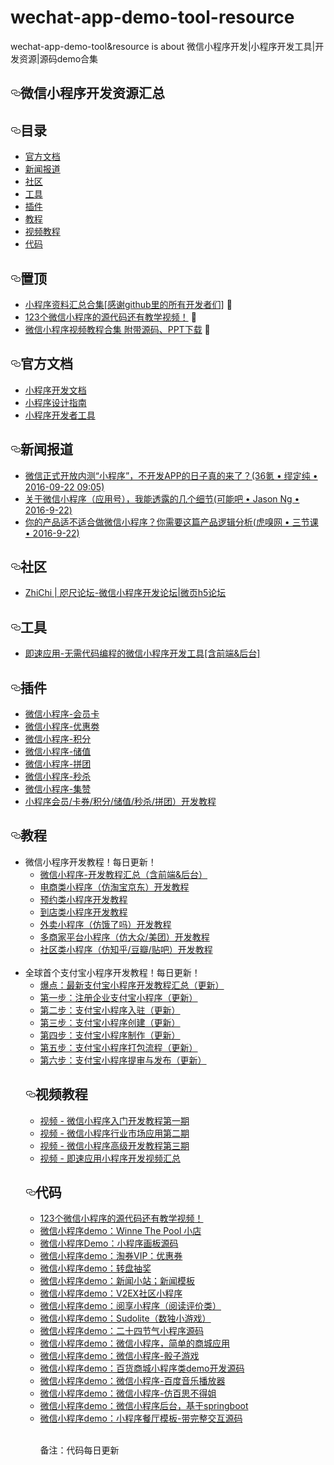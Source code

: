 # wechat-app-demo-tool-resource
wechat-app-demo-tool&amp;resource is about 微信小程序开发|小程序开发工具|开发资源|源码demo合集
      <article class="markdown-body entry-content" itemprop="text"><h1><a href="#微信小程序开发资源汇总" aria-hidden="true" class="anchor" id="user-content-微信小程序开发资源汇总"><svg aria-hidden="true" class="octicon octicon-link" height="16" version="1.1" viewBox="0 0 16 16" width="16"><path fill-rule="evenodd" d="M4 9h1v1H4c-1.5 0-3-1.69-3-3.5S2.55 3 4 3h4c1.45 0 3 1.69 3 3.5 0 1.41-.91 2.72-2 3.25V8.59c.58-.45 1-1.27 1-2.09C10 5.22 8.98 4 8 4H4c-.98 0-2 1.22-2 2.5S3 9 4 9zm9-3h-1v1h1c1 0 2 1.22 2 2.5S13.98 12 13 12H9c-.98 0-2-1.22-2-2.5 0-.83.42-1.64 1-2.09V6.25c-1.09.53-2 1.84-2 3.25C6 11.31 7.55 13 9 13h4c1.45 0 3-1.69 3-3.5S14.5 6 13 6z"></path></svg></a>微信小程序开发资源汇总</h1>
<h2><a href="#目录" aria-hidden="true" class="anchor" id="user-content-目录"><svg aria-hidden="true" class="octicon octicon-link" height="16" version="1.1" viewBox="0 0 16 16" width="16"><path fill-rule="evenodd" d="M4 9h1v1H4c-1.5 0-3-1.69-3-3.5S2.55 3 4 3h4c1.45 0 3 1.69 3 3.5 0 1.41-.91 2.72-2 3.25V8.59c.58-.45 1-1.27 1-2.09C10 5.22 8.98 4 8 4H4c-.98 0-2 1.22-2 2.5S3 9 4 9zm9-3h-1v1h1c1 0 2 1.22 2 2.5S13.98 12 13 12H9c-.98 0-2-1.22-2-2.5 0-.83.42-1.64 1-2.09V6.25c-1.09.53-2 1.84-2 3.25C6 11.31 7.55 13 9 13h4c1.45 0 3-1.69 3-3.5S14.5 6 13 6z"></path></svg></a>目录</h2>
<ul>
<li><a href="#%E5%AE%98%E6%96%B9%E6%96%87%E6%A1%A3">官方文档</a></li>
<li><a href="#%E6%96%B0%E9%97%BB%E6%8A%A5%E9%81%93">新闻报道</a></li>
<li><a href="#%E7%A4%BE%E5%8C%BA">社区</a></li>
<li><a href="#%E5%B7%A5%E5%85%B7">工具</a></li>
<li><a href="#%E6%8F%92%E4%BB%B6">插件</a></li>
<li><a href="#%E6%95%99%E7%A8%8B">教程</a></li>
<li><a href="#%E8%A7%86%E9%A2%91%E6%95%99%E7%A8%8B">视频教程</a></li>
<li><a href="#%E4%BB%A3%E7%A0%81">代码</a></li>
</ul>
<h2><a href="#置顶" aria-hidden="true" class="anchor" id="user-content-置顶"><svg aria-hidden="true" class="octicon octicon-link" height="16" version="1.1" viewBox="0 0 16 16" width="16"><path fill-rule="evenodd" d="M4 9h1v1H4c-1.5 0-3-1.69-3-3.5S2.55 3 4 3h4c1.45 0 3 1.69 3 3.5 0 1.41-.91 2.72-2 3.25V8.59c.58-.45 1-1.27 1-2.09C10 5.22 8.98 4 8 4H4c-.98 0-2 1.22-2 2.5S3 9 4 9zm9-3h-1v1h1c1 0 2 1.22 2 2.5S13.98 12 13 12H9c-.98 0-2-1.22-2-2.5 0-.83.42-1.64 1-2.09V6.25c-1.09.53-2 1.84-2 3.25C6 11.31 7.55 13 9 13h4c1.45 0 3-1.69 3-3.5S14.5 6 13 6z"></path></svg></a>置顶</h2>
<ul>
<li><a href="http://bbs.zhichiwangluo.com/thread-11519-1-1.html">小程序资料汇总合集[感谢github里的所有开发者们]</a> <g-emoji alias="100" fallback-src="https://assets-cdn.github.com/images/icons/emoji/unicode/1f4af.png" ios-version="6.0">💯</g-emoji></li>
<li><a href="http://bbs.zhichiwangluo.com/thread-11832-1-1.html">123个微信小程序的源代码还有教学视频！</a> <g-emoji alias="100" fallback-src="https://assets-cdn.github.com/images/icons/emoji/unicode/1f4af.png" ios-version="6.0">💯</g-emoji></li>
<li><a href="http://bbs.zhichiwangluo.com/thread-11658-1-1.html">微信小程序视频教程合集 附带源码、PPT下载</a> <g-emoji alias="100" fallback-src="https://assets-cdn.github.com/images/icons/emoji/unicode/1f4af.png" ios-version="6.0">💯</g-emoji></li>
</ul>
<h2><a href="#官方文档" aria-hidden="true" class="anchor" id="user-content-官方文档"><svg aria-hidden="true" class="octicon octicon-link" height="16" version="1.1" viewBox="0 0 16 16" width="16"><path fill-rule="evenodd" d="M4 9h1v1H4c-1.5 0-3-1.69-3-3.5S2.55 3 4 3h4c1.45 0 3 1.69 3 3.5 0 1.41-.91 2.72-2 3.25V8.59c.58-.45 1-1.27 1-2.09C10 5.22 8.98 4 8 4H4c-.98 0-2 1.22-2 2.5S3 9 4 9zm9-3h-1v1h1c1 0 2 1.22 2 2.5S13.98 12 13 12H9c-.98 0-2-1.22-2-2.5 0-.83.42-1.64 1-2.09V6.25c-1.09.53-2 1.84-2 3.25C6 11.31 7.55 13 9 13h4c1.45 0 3-1.69 3-3.5S14.5 6 13 6z"></path></svg></a>官方文档</h2>
<ul>
<li><a href="https://mp.weixin.qq.com/debug/wxadoc/dev/index.html">小程序开发文档</a></li>
<li><a href="https://mp.weixin.qq.com/debug/wxadoc/design/index.html">小程序设计指南</a></li>
<li><a href="https://mp.weixin.qq.com/debug/wxadoc/dev/devtools/download.html">小程序开发者工具</a></li>
</ul>
<h2><a href="#新闻报道" aria-hidden="true" class="anchor" id="user-content-新闻报道"><svg aria-hidden="true" class="octicon octicon-link" height="16" version="1.1" viewBox="0 0 16 16" width="16"><path fill-rule="evenodd" d="M4 9h1v1H4c-1.5 0-3-1.69-3-3.5S2.55 3 4 3h4c1.45 0 3 1.69 3 3.5 0 1.41-.91 2.72-2 3.25V8.59c.58-.45 1-1.27 1-2.09C10 5.22 8.98 4 8 4H4c-.98 0-2 1.22-2 2.5S3 9 4 9zm9-3h-1v1h1c1 0 2 1.22 2 2.5S13.98 12 13 12H9c-.98 0-2-1.22-2-2.5 0-.83.42-1.64 1-2.09V6.25c-1.09.53-2 1.84-2 3.25C6 11.31 7.55 13 9 13h4c1.45 0 3-1.69 3-3.5S14.5 6 13 6z"></path></svg></a>新闻报道</h2>
<ul>
<li><a href="https://36kr.com/p/5053349.html">微信正式开放内测“小程序”，不开发APP的日子真的来了？(36氪 • 缪定纯 • 2016-09-22 09:05)</a></li>
<li><a href="https://kenengba.com/post/3515.html">关于微信小程序（应用号），我能透露的几个细节(可能吧 • Jason Ng • 2016-9-22)</a></li>
<li><a href="https://www.huxiu.com/article/164700.html">你的产品适不适合做微信小程序？你需要这篇产品逻辑分析(虎嗅网 • 三节课 • 2016-9-22)</a></li>
</ul>
<h2><a href="#社区" aria-hidden="true" class="anchor" id="user-content-社区"><svg aria-hidden="true" class="octicon octicon-link" height="16" version="1.1" viewBox="0 0 16 16" width="16"><path fill-rule="evenodd" d="M4 9h1v1H4c-1.5 0-3-1.69-3-3.5S2.55 3 4 3h4c1.45 0 3 1.69 3 3.5 0 1.41-.91 2.72-2 3.25V8.59c.58-.45 1-1.27 1-2.09C10 5.22 8.98 4 8 4H4c-.98 0-2 1.22-2 2.5S3 9 4 9zm9-3h-1v1h1c1 0 2 1.22 2 2.5S13.98 12 13 12H9c-.98 0-2-1.22-2-2.5 0-.83.42-1.64 1-2.09V6.25c-1.09.53-2 1.84-2 3.25C6 11.31 7.55 13 9 13h4c1.45 0 3-1.69 3-3.5S14.5 6 13 6z"></path></svg></a>社区</h2>
<ul>
<li><a href="http://bbs.zhichiwangluo.com/">ZhiChi | 咫尺论坛-微信小程序开发论坛|微页h5论坛</a></li>
</ul>
<h2><a href="#工具" aria-hidden="true" class="anchor" id="user-content-工具"><svg aria-hidden="true" class="octicon octicon-link" height="16" version="1.1" viewBox="0 0 16 16" width="16"><path fill-rule="evenodd" d="M4 9h1v1H4c-1.5 0-3-1.69-3-3.5S2.55 3 4 3h4c1.45 0 3 1.69 3 3.5 0 1.41-.91 2.72-2 3.25V8.59c.58-.45 1-1.27 1-2.09C10 5.22 8.98 4 8 4H4c-.98 0-2 1.22-2 2.5S3 9 4 9zm9-3h-1v1h1c1 0 2 1.22 2 2.5S13.98 12 13 12H9c-.98 0-2-1.22-2-2.5 0-.83.42-1.64 1-2.09V6.25c-1.09.53-2 1.84-2 3.25C6 11.31 7.55 13 9 13h4c1.45 0 3-1.69 3-3.5S14.5 6 13 6z"></path></svg></a>工具</h2>
<ul>
<li><a href="http://www.jisuapp.cn/">即速应用-无需代码编程的微信小程序开发工具[含前端&后台]</a></li>
</ul>
<h2><a href="#插件" aria-hidden="true" class="anchor" id="user-content-插件"><svg aria-hidden="true" class="octicon octicon-link" height="16" version="1.1" viewBox="0 0 16 16" width="16"><path fill-rule="evenodd" d="M4 9h1v1H4c-1.5 0-3-1.69-3-3.5S2.55 3 4 3h4c1.45 0 3 1.69 3 3.5 0 1.41-.91 2.72-2 3.25V8.59c.58-.45 1-1.27 1-2.09C10 5.22 8.98 4 8 4H4c-.98 0-2 1.22-2 2.5S3 9 4 9zm9-3h-1v1h1c1 0 2 1.22 2 2.5S13.98 12 13 12H9c-.98 0-2-1.22-2-2.5 0-.83.42-1.64 1-2.09V6.25c-1.09.53-2 1.84-2 3.25C6 11.31 7.55 13 9 13h4c1.45 0 3-1.69 3-3.5S14.5 6 13 6z"></path></svg></a>插件</h2>
<ul>
<li><a href="http://bbs.zhichiwangluo.com/thread-12116-1-1.html">微信小程序-会员卡</a></li>
<li><a href="http://bbs.zhichiwangluo.com/thread-14086-1-1.html">微信小程序-优惠劵</a></li>
<li><a href="http://bbs.zhichiwangluo.com/thread-12116-1-1.html">微信小程序-积分</a></li>
<li><a href="http://bbs.zhichiwangluo.com/thread-14337-1-3.html">微信小程序-储值</a></li>
<li><a href="http://bbs.zhichiwangluo.com/thread-12869-1-1.html">微信小程序-拼团</a></li>
<li><a href="http://bbs.zhichiwangluo.com/thread-12834-1-1.html">微信小程序-秒杀</a></li>
<li><a href="http://bbs.zhichiwangluo.com/thread-12839-1-4.html">微信小程序-集赞</a></li>
<li><a href="http://bbs.zhichiwangluo.com/thread-12905-1-1.html">小程序会员/卡券/积分/储值/秒杀/拼团）开发教程</a></li> 
</ul>
<h2><a href="#教程" aria-hidden="true" class="anchor" id="user-content-教程"><svg aria-hidden="true" class="octicon octicon-link" height="16" version="1.1" viewBox="0 0 16 16" width="16"><path fill-rule="evenodd" d="M4 9h1v1H4c-1.5 0-3-1.69-3-3.5S2.55 3 4 3h4c1.45 0 3 1.69 3 3.5 0 1.41-.91 2.72-2 3.25V8.59c.58-.45 1-1.27 1-2.09C10 5.22 8.98 4 8 4H4c-.98 0-2 1.22-2 2.5S3 9 4 9zm9-3h-1v1h1c1 0 2 1.22 2 2.5S13.98 12 13 12H9c-.98 0-2-1.22-2-2.5 0-.83.42-1.64 1-2.09V6.25c-1.09.53-2 1.84-2 3.25C6 11.31 7.55 13 9 13h4c1.45 0 3-1.69 3-3.5S14.5 6 13 6z"></path></svg></a>教程</h2>
<ul>
<li>微信小程序开发教程！每日更新！
<ul>
<li><a href="http://bbs.zhichiwangluo.com/thread-11085-1-1.html">微信小程序-开发教程汇总（含前端&后台）</a></li>
<li><a href="http://bbs.zhichiwangluo.com/thread-11140-1-2.html">电商类小程序（仿淘宝京东）开发教程</a></li>
<li><a href="http://bbs.zhichiwangluo.com/thread-11879-1-2.html">预约类小程序开发教程</a></li>
<li><a href="http://bbs.zhichiwangluo.com/thread-12465-1-3.html">到店类小程序开发教程</a></li>
<li><a href="http://bbs.zhichiwangluo.com/thread-13010-1-3.html">外卖小程序（仿饿了吗）开发教程</a></li>
<li><a href="http://bbs.zhichiwangluo.com/thread-12209-1-3.html">多商家平台小程序（仿大众/美团）开发教程</a></li>
<li><a href="http://bbs.zhichiwangluo.com/thread-12192-1-2.html">社区类小程序（仿知乎/豆瓣/贴吧）开发教程</a></li>      
</ul>
</li>    
<li>全球首个支付宝小程序开发教程！每日更新！
<ul>
<li><a href="http://bbs.zhichiwangluo.com/thread-14359-1-1.html">爆点：最新支付宝小程序开发教程汇总（更新）</a></li>
<li><a href="https://mini.open.alipay.com/channel/miniIndex.htm">第一步：注册企业支付宝小程序（更新）</a></li>
<li><a href="http://bbs.zhichiwangluo.com/thread-13063-1-1.html">第二步：支付宝小程序入驻（更新）</a></li>
<li><a href="http://bbs.zhichiwangluo.com/thread-13008-1-1.html">第三步：支付宝小程序创建（更新）</a></li>
<li><a href="http://bbs.zhichiwangluo.com/thread-11085-1-1.html">第四步：支付宝小程序制作（更新）</a></li>
<li><a href="http://bbs.zhichiwangluo.com/thread-13050-1-1.html">第五步：支付宝小程序打包流程（更新）</a></li>
<li><a href="http://bbs.zhichiwangluo.com/thread-14370-1-1.html">第六步：支付宝小程序提审与发布（更新）</a></li>
</ul>
</li>
<h2><a href="#视频教程" aria-hidden="true" class="anchor" id="user-content-视频教程"><svg aria-hidden="true" class="octicon octicon-link" height="16" version="1.1" viewBox="0 0 16 16" width="16"><path fill-rule="evenodd" d="M4 9h1v1H4c-1.5 0-3-1.69-3-3.5S2.55 3 4 3h4c1.45 0 3 1.69 3 3.5 0 1.41-.91 2.72-2 3.25V8.59c.58-.45 1-1.27 1-2.09C10 5.22 8.98 4 8 4H4c-.98 0-2 1.22-2 2.5S3 9 4 9zm9-3h-1v1h1c1 0 2 1.22 2 2.5S13.98 12 13 12H9c-.98 0-2-1.22-2-2.5 0-.83.42-1.64 1-2.09V6.25c-1.09.53-2 1.84-2 3.25C6 11.31 7.55 13 9 13h4c1.45 0 3-1.69 3-3.5S14.5 6 13 6z"></path></svg></a>视频教程</h2>
<ul>
<li><a href="http://bbs.zhichiwangluo.com/tpgao_edu-view.html?typeid=12&cpid=8&courseid=1">视频 - 微信小程序入门开发教程第一期</a></li>
<li><a href="http://bbs.zhichiwangluo.com/tpgao_edu-view.html?typeid=39&cpid=269&courseid=8">视频 - 微信小程序行业市场应用第二期</a></li>
<li><a href="http://bbs.zhichiwangluo.com/tpgao_edu-view.html?typeid=8&cpid=422&courseid=38">视频 - 微信小程序高级开发教程第三期</a></li>
<li><a href="http://bbs.zhichiwangluo.com/tpgao_edu-view.html?typeid=37&cpid=358&courseid=36">视频 - 即速应用小程序开发视频汇总</a></li>
</ul>
<h2><a href="#代码" aria-hidden="true" class="anchor" id="user-content-代码"><svg aria-hidden="true" class="octicon octicon-link" height="16" version="1.1" viewBox="0 0 16 16" width="16"><path fill-rule="evenodd" d="M4 9h1v1H4c-1.5 0-3-1.69-3-3.5S2.55 3 4 3h4c1.45 0 3 1.69 3 3.5 0 1.41-.91 2.72-2 3.25V8.59c.58-.45 1-1.27 1-2.09C10 5.22 8.98 4 8 4H4c-.98 0-2 1.22-2 2.5S3 9 4 9zm9-3h-1v1h1c1 0 2 1.22 2 2.5S13.98 12 13 12H9c-.98 0-2-1.22-2-2.5 0-.83.42-1.64 1-2.09V6.25c-1.09.53-2 1.84-2 3.25C6 11.31 7.55 13 9 13h4c1.45 0 3-1.69 3-3.5S14.5 6 13 6z"></path></svg></a>代码</h2>
<ul>
<li><a href="http://bbs.zhichiwangluo.com/thread-11832-1-1.html">123个微信小程序的源代码还有教学视频！</a></li>
<li><a href="http://bbs.zhichiwangluo.com/thread-11560-1-1.html">微信小程序demo：Winne The Pool 小店</a></li>
<li><a href="http://bbs.zhichiwangluo.com/thread-15731-1-1.html">微信小程序Demo：小程序画板源码</a></li>
<li><a href="http://bbs.zhichiwangluo.com/thread-12184-1-1.html">微信小程序demo：淘券VIP：优惠券</a></li>
<li><a href="http://bbs.zhichiwangluo.com/thread-11611-1-1.html">微信小程序demo：转盘抽奖</a></li>
<li><a href="http://bbs.zhichiwangluo.com/thread-12411-1-1.html">微信小程序demo：新闻小站；新闻模板</a></li>
<li><a href="http://bbs.zhichiwangluo.com/thread-15728-1-1.html">微信小程序demo：V2EX社区小程序</a></li>
<li><a href="http://bbs.zhichiwangluo.com/thread-15726-1-1.html">微信小程序demo：阅享小程序（阅读评价类）</a></li>
<li><a href="http://bbs.zhichiwangluo.com/thread-15727-1-1.html">微信小程序demo：Sudolite（数独小游戏）</a></li>      
<li><a href="http://bbs.zhichiwangluo.com/thread-15729-1-1.html">微信小程序demo：二十四节气小程序源码</a></li>      
<li><a href="http://bbs.zhichiwangluo.com/thread-11728-1-1.html">微信小程序demo：微信小程序，简单的商城应用</a></li>  
<li><a href="http://bbs.zhichiwangluo.com/thread-11549-1-1.html">微信小程序demo：微信小程序-骰子游戏</a></li>
<li><a href="http://bbs.zhichiwangluo.com/thread-12380-1-2.html">微信小程序demo：百货商城小程序类demo开发源码</a></li>
<li><a href="http://bbs.zhichiwangluo.com/thread-11734-1-2.html">微信小程序demo：微信小程序-百度音乐播放器</a></li>      
<li><a href="http://bbs.zhichiwangluo.com/thread-11722-1-2.html">微信小程序demo：微信小程序-仿百思不得姐</a></li>
<li><a href="http://bbs.zhichiwangluo.com/thread-11638-1-2.html">微信小程序demo：微信小程序后台，基于springboot</a></li>      
<li><a href="http://bbs.zhichiwangluo.com/thread-11536-1-2.html">微信小程序demo：小程序餐厅模板-带完整交互源码</a></li>      

备注：代码每日更新
